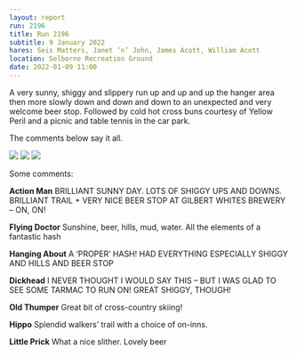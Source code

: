```yaml
---
layout: report
run: 2196
title: Run 2196
subtitle: 9 January 2022
hares: Seis Matters, Janet ‘n’ John, James Acott, William Acott
location: Selborne Recreation Ground
date: 2022-01-09 11:00
---
```

A very sunny, shiggy and slippery run up and up and up the hanger area then
more slowly down and down and down to an unexpected and very welcome beer
stop. Followed by cold hot cross buns courtesy of Yellow Peril and a picnic and
table tennis in the car park.

The comments below say it all.

<img src="{{ '/assets/img/scribe/2196/2196-1.jpg' | prepend: site.baseurl }}" class="post-img">
<img src="{{ '/assets/img/scribe/2196/2196-2.jpg' | prepend: site.baseurl }}" class="post-img">
<img src="{{ '/assets/img/scribe/2196/2196-3.jpg' | prepend: site.baseurl }}" class="post-img">

Some comments:

__Action Man__ BRILLIANT SUNNY DAY. LOTS OF SHIGGY UPS AND DOWNS. BRILLIANT TRAIL + VERY NICE BEER STOP AT GILBERT WHITES BREWERY – ON, ON!

__Flying Doctor__ Sunshine, beer, hills, mud, water. All the elements of a fantastic hash

__Hanging About__ A ‘PROPER’ HASH! HAD EVERYTHING ESPECIALLY SHIGGY AND HILLS AND BEER STOP

__Dickhead__ I NEVER THOUGHT I WOULD SAY THIS – BUT I WAS GLAD TO SEE SOME TARMAC TO RUN ON! GREAT SHIGGY, THOUGH!

__Old Thumper__	 Great bit of cross-country skiing! 

__Hippo__ Splendid walkers’ trail with a choice of on-inns.

__Little Prick__ What a nice slither. Lovely beer



